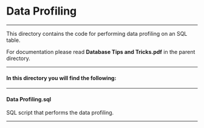 # Data Profiling

----

This directory contains the code for performing data profiling on an SQL table.

For documentation please read **Database Tips and Tricks.pdf** in the parent directory. 

----

#### In this directory you will find the following:

----

#### Data Profiling.sql
SQL script that performs the data profiling.

----
